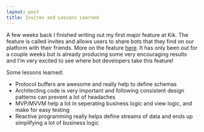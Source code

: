 ```yaml
---
layout: post
title: Invites and Lessons Learned
---
```


A few weeks back I finished writing out my first major feature at Kik. The feature is called invites and allows users to share bots that they find on our platform with their friends. More on the feature <a href="https://blog.kik.com/2016/07/07/invite-friends-bot-experiences-kik/">here</a>. It has only been out for a couple weeks but is already producing some very encouraging results and I'm very excited to see where bot developers take this feature!

Some lessons learned:

- Protocol buffers are awesome and really help to define schemas 
- Architecting code is very important and following consistent design patterns can prevent a lot of headaches
- MVP/MVVM help a lot in seperating business logic and view logic, and make for easy testing
- Reactive programming really helps define streams of data and ends up simplifying a lot of business logic
